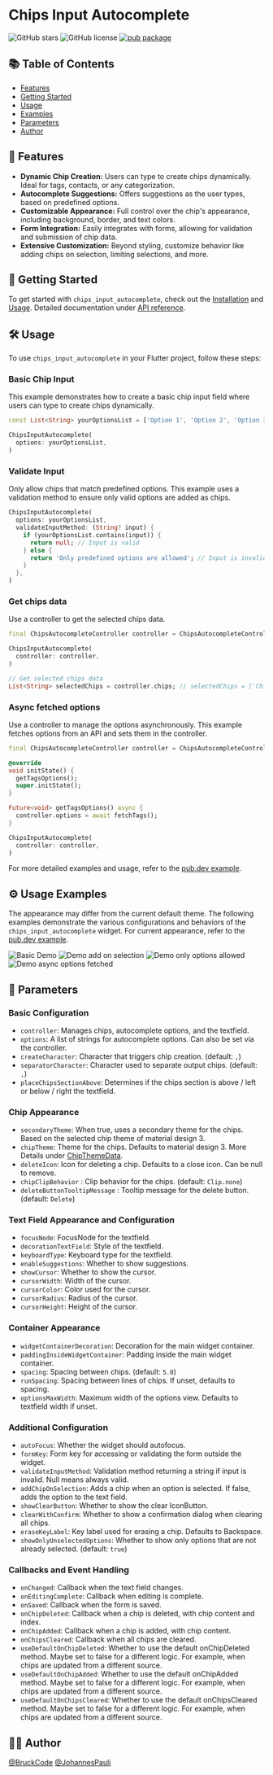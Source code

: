 # Chips Input Autocomplete

![GitHub stars](https://img.shields.io/github/stars/BruckCode/chips_input_autocomplete) ![GitHub license](https://img.shields.io/github/license/BruckCode/chips_input_autocomplete) [![pub package](https://img.shields.io/pub/v/chips_input_autocomplete.svg)](https://pub.dev/packages/chips_input_autocomplete)

## 📚 Table of Contents
- [Features](#-features)
- [Getting Started](#-getting-started)
- [Usage](#️-usage)
- [Examples](#️-usage-examples)
- [Parameters](#-parameters)
- [Author](#-author)


## 🚀 Features

[//]: # (Demo under [chipsinputautocomplete.vercel.app]&#40;https://chipsinputautocomplete.vercel.app&#41;)
- **Dynamic Chip Creation:** Users can type to create chips dynamically. Ideal for tags, contacts, or any categorization.
- **Autocomplete Suggestions:** Offers suggestions as the user types, based on predefined options.
- **Customizable Appearance:** Full control over the chip's appearance, including background, border, and text colors.
- **Form Integration:** Easily integrates with forms, allowing for validation and submission of chip data.
- **Extensive Customization:** Beyond styling, customize behavior like adding chips on selection, limiting selections, and more.


## 🏁 Getting Started 
To get started with `chips_input_autocomplete`, check out the [Installation](https://pub.dev/packages/chips_input_autocomplete/install) and [Usage](#️-usage). Detailed documentation under [API reference](https://pub.dev/documentation/chips_input_autocomplete/latest/chips_input_autocomplete/chips_input_autocomplete-library.html).


## 🛠️ Usage 

To use `chips_input_autocomplete` in your Flutter project, follow these steps:

### Basic Chip Input

This example demonstrates how to create a basic chip input field where users can type to create chips dynamically.

```dart
const List<String> yourOptionsList = ['Option 1', 'Option 2', 'Option 3'];

ChipsInputAutocomplete(
  options: yourOptionsList,
)
```

### Validate Input

Only allow chips that match predefined options. This example uses a validation method to ensure only valid options are added as chips.

```dart
ChipsInputAutocomplete(
  options: yourOptionsList,
  validateInputMethod: (String? input) {
    if (yourOptionsList.contains(input)) {
      return null; // Input is valid
    } else {
      return 'Only predefined options are allowed'; // Input is invalid
    }
  },
)
```

### Get chips data

Use a controller to get the selected chips data.

```dart
final ChipsAutocompleteController controller = ChipsAutocompleteController();

ChipsInputAutocomplete(
  controller: controller,
)

// Get selected chips data
List<String> selectedChips = controller.chips; // selectedChips = ['Chiptext 1', 'Chiptext 2']
```

### Async fetched options

Use a controller to manage the options asynchronously. This example fetches options from an API and sets them in the controller.

```dart
final ChipsAutocompleteController controller = ChipsAutocompleteController();

@override
void initState() {
  getTagsOptions();
  super.initState();
}

Future<void> getTagsOptions() async {
  controller.options = await fetchTags();
}

ChipsInputAutocomplete(
  controller: controller,
)
```

For more detailed examples and usage, refer to the [pub.dev example](https://pub.dev/packages/chips_input_autocomplete/example).

## ⚙️ Usage Examples

The appearance may differ from the current default theme. The following examples demonstrate the various configurations and behaviors of the `chips_input_autocomplete` widget. For current appearance, refer to the [pub.dev example](https://pub.dev/packages/chips_input_autocomplete/example).

![Basic Demo](https://raw.githubusercontent.com/BruckCode/chips_input_autocomplete/main/demo_basic.gif)
![Demo add on selection](https://raw.githubusercontent.com/BruckCode/chips_input_autocomplete/main/demo_add_on_selection.gif)
![Demo only options allowed](https://raw.githubusercontent.com/BruckCode/chips_input_autocomplete/main/demo_only_options_allowed.gif)
![Demo async options fetched](https://raw.githubusercontent.com/BruckCode/chips_input_autocomplete/main/demo_async_fetched.gif)

## 🧷 Parameters

### Basic Configuration
- `controller`: Manages chips, autocomplete options, and the textfield.
- `options`: A list of strings for autocomplete options. Can also be set via the controller.
- `createCharacter`: Character that triggers chip creation. (default: `,`)
- `separatorCharacter`: Character used to separate output chips. (default: `,`)
- `placeChipsSectionAbove`: Determines if the chips section is above / left or below / right the textfield.

### Chip Appearance
- `secondaryTheme`: When true, uses a secondary theme for the chips. Based on the selected chip theme of material design 3.
- `chipTheme`: Theme for the chips. Defaults to material design 3. More Details under [ChipThemeData](https://api.flutter.dev/flutter/material/ChipThemeData-class.html).
- `deleteIcon`: Icon for deleting a chip. Defaults to a close icon. Can be null to remove.
- `chipClipBehavior` : Clip behavior for the chips. (default: `Clip.none`)
- `deleteButtonTooltipMessage` : Tooltip message for the delete button. (default: `Delete`)

### Text Field Appearance and Configuration
- `focusNode`: FocusNode for the textfield.
- `decorationTextField`: Style of the textfield.
- `keyboardType`: Keyboard type for the textfield.
- `enableSuggestions`: Whether to show suggestions.
- `showCursor`: Whether to show the cursor.
- `cursorWidth`: Width of the cursor.
- `cursorColor`: Color used for the cursor.
- `cursorRadius`: Radius of the cursor.
- `cursorHeight`: Height of the cursor.

### Container Appearance
- `widgetContainerDecoration`: Decoration for the main widget container.
- `paddingInsideWidgetContainer`: Padding inside the main widget container.
- `spacing`: Spacing between chips. (default: `5.0`)
- `runSpacing`: Spacing between lines of chips. If unset, defaults to spacing.
- `optionsMaxWidth`: Maximum width of the options view. Defaults to textfield width if unset.

### Additional Configuration
- `autoFocus`: Whether the widget should autofocus.
- `formKey`: Form key for accessing or validating the form outside the widget.
- `validateInputMethod`: Validation method returning a string if input is invalid. Null means always valid.
- `addChipOnSelection`: Adds a chip when an option is selected. If false, adds the option to the text field.
- `showClearButton`: Whether to show the clear IconButton.
- `clearWithConfirm`: Whether to show a confirmation dialog when clearing all chips.
- `eraseKeyLabel`: Key label used for erasing a chip. Defaults to Backspace.
- `showOnlyUnselectedOptions`: Whether to show only options that are not already selected. (default: `true`)

### Callbacks and Event Handling
- `onChanged`: Callback when the text field changes.
- `onEditingComplete`: Callback when editing is complete.
- `onSaved`: Callback when the form is saved.
- `onChipDeleted`: Callback when a chip is deleted, with chip content and index.
- `onChipAdded`: Callback when a chip is added, with chip content.
- `onChipsCleared`: Callback when all chips are cleared.
- `useDefaultOnChipDeleted`: Whether to use the default onChipDeleted method. Maybe set to false for a different logic. For example, when chips are updated from a different source.
- `useDefaultOnChipAdded`: Whether to use the default onChipAdded method. Maybe set to false for a different logic. For example, when chips are updated from a different source.
- `useDefaultOnChipsCleared`: Whether to use the default onChipsCleared method. Maybe set to false for a different logic. For example, when chips are updated from a different source.
## 🧑‍💻 Author
[@BruckCode](https://github.com/BruckCode/) [@JohannesPauli](https://github.com/HannesPaa/)